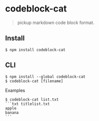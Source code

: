 # codeblock-cat

> pickup markdown code block format.

## Install

```
$ npm install codeblock-cat
```

## CLI

```
$ npm install --global codeblock-cat
$ codeblock-cat [filename]
```

Examples

````
$ codeblock-cat list.txt
```txt titlelist.txt
apple
banana
```
````
